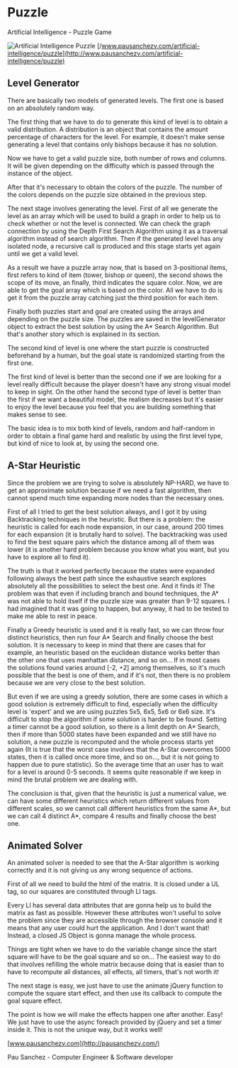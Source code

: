 # Puzzle
Artificial Intelligence - Puzzle Game

![Artificial Intelligence Puzzle](http://www.pausanchezv.com/puzzle-x/assets/img/astar-puzzle.jpg)
[/www.pausanchezv.com/artificial-intelligence/puzzle](http://www.pausanchezv.com/artificial-intelligence/puzzle) 

## Level Generator

There are basically two models of generated levels. The first one is based on an absolutely random way.

The first thing that we have to do to generate this kind of level is to obtain a valid distribution. A distribution is an object that contains the amount percentage of characters for the level. For example, it doesn't make sense generating a level that contains only bishops because it has no solution.

Now we have to get a valid puzzle size, both number of rows and columns. It will be given depending on the difficulty which is passed through the instance of the object.

After that it's necessary to obtain the colors of the puzzle. The number of the colors depends on the puzzle size obtained in the previous step.

The next stage involves generating the level. First of all we generate the level as an array which will be used to build a graph in order to help us to check whether or not the level is connected. We can check the graph connection by using the Depth First Search Algorithm using it as a traversal algorithm instead of search algorithm. Then if the generated level has any isolated node, a recursive call is produced and this stage starts yet again until we get a valid level.

As a result we have a puzzle array now, that is based on 3-positional items, first refers to kind of item (tower, bishop or queen), the second shows the scope of its move, an finally, third indicates the square color. Now, we are able to get the goal array which is based on the color. All we have to do is get it from the puzzle array catching just the third position for each item.

Finally both puzzles start and goal are created using the arrays and depending on the puzzle size. The puzzles are saved in the levelGenerator object to extract the best solution by using the A* Search Algorithm. But that's another story which is explained in its section.

The second kind of level is one where the start puzzle is constructed beforehand by a human, but the goal state is randomized starting from the first one.

The first kind of level is better than the second one if we are looking for a level really difficult because the player doesn't have any strong visual model to keep in sight. On the other hand the second type of level is better than the first if we want a beautiful model, the realism decreases but it's easier to enjoy the level because you feel that you are building something that makes sense to see.

The basic idea is to mix both kind of levels, random and half-random in order to obtain a final game hard and realistic by using the first level type, but kind of nice to look at, by using the second one.
 
 ## A-Star Heuristic
 
Since the problem we are trying to solve is absolutely NP-HARD, we have to get an approximate solution because if we need a fast algorithm, then cannot spend much time expanding more nodes than the necessary ones.
 
First of all I tried to get the best solution always, and I got it by using Backtracking techniques in the heuristic. But there is a problem: the heuristic is called for each node expansion, in our case, around 200 times for each expansion (it is brutally hard to solve). The backtracking was used to find the best square pairs which the distance among all of them was lower (it is another hard problem because you know what you want, but you have to explore all to find it). 

The truth is that it worked perfectly because the states were expanded following always the best path since the exhaustive search explores absolutely all the possibilities to select the best one. And it finds it! The problem was that even if including branch and bound techniques, the A* was not able to hold itself if the puzzle size was greater than 9-12 squares. I had imagined that it was going to happen, but anyway, it had to be tested to make me able to rest in peace.

Finally a Greedy heuristic is used and it is really fast, so we can throw four distinct heuristics, then run four A* Search and finally choose the best solution. It is necessary to keep in mind that there are cases that for example, an heuristic based on the euclidean distance works better than the other one that uses manhattan distance, and so on...
If in most cases the solutions found varies around [-2, +2] among themselves, so it's much possible that the best is one of them, and if it's not, then there is no problem because we are very close to the best solution.

But even if we are using a greedy solution, there are some cases in which a good solution is extremely difficult to find, especially when the difficulty level is 'expert' and we are using puzzles 5x5, 6x5, 5x6 or 6x6 size. It's difficult to stop the algorithm if some solution is harder to be found. Setting a timer cannot be a good solution, so there is a limit depth on A* Search, then if more than 5000 states have been expanded and we still have no solution, a new puzzle is recomputed and the whole process starts yet again (It is true that the worst case involves that the A-Star overcomes 5000 states, then it is called once more time, and so on..., but it is not going to happen due to pure statistic). So the average time that an user has to wait for a level is around 0-5 seconds. It seems quite reasonable if we keep in mind the brutal problem we are dealing with.
 
The conclusion is that, given that the heuristic is just a numerical value, we can have some different heuristics which return different values from different scales, so we cannot call different heuristics from the same A*, but we can call 4 distinct A*, compare 4 results and finally choose the best one.
 
## Animated Solver

An animated solver is needed to see that the A-Star algorithm is working correctly and it is not giving us any wrong sequence of actions.

First of all we need to build the html of the matrix. It is closed under a UL tag, so our squares are constituted through LI tags.

Every LI has several data attributes that are gonna help us to build the matrix as fast as possible. However these attributes won't useful to solve the problem since they are accessible through the browser console and it means that any user could hurt the application. And I don't want that! Instead, a closed JS Object is gonna manage the whole process.

Things are tight when we have to do the variable change since the start square will have to be the goal square and so on... The easiest way to do that involves refilling the whole matrix because doing that is easier than to have to recompute all distances, all effects, all timers, that's not worth it!

The next stage is easy, we just have to use the animate jQuery function to compute the square start effect, and then use its callback to compute the goal square effect.

The point is how we will make the effects happen one after another. Easy! We just have to use the async foreach provided by jQuery and set a timer inside it. This is not the unique way, but it works well!


 
[www.pausanchezv.com](http://pausanchezv.com/) 

Pau Sanchez - Computer Engineer & Software developer

